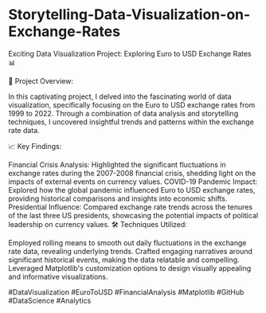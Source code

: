 # Storytelling-Data-Visualization-on-Exchange-Rates

Exciting Data Visualization Project: Exploring Euro to USD Exchange Rates 📊

🌟 Project Overview:

In this captivating project, I delved into the fascinating world of data visualization, specifically focusing on the Euro to USD exchange rates from 1999 to 2022. Through a combination of data analysis and storytelling techniques, I uncovered insightful trends and patterns within the exchange rate data.

📈 Key Findings:

Financial Crisis Analysis: Highlighted the significant fluctuations in exchange rates during the 2007-2008 financial crisis, shedding light on the impacts of external events on currency values.
COVID-19 Pandemic Impact: Explored how the global pandemic influenced Euro to USD exchange rates, providing historical comparisons and insights into economic shifts.
Presidential Influence: Compared exchange rate trends across the tenures of the last three US presidents, showcasing the potential impacts of political leadership on currency values.
🛠️ Techniques Utilized:

Employed rolling means to smooth out daily fluctuations in the exchange rate data, revealing underlying trends.
Crafted engaging narratives around significant historical events, making the data relatable and compelling.
Leveraged Matplotlib's customization options to design visually appealing and informative visualizations.

#DataVisualization #EuroToUSD #FinancialAnalysis #Matplotlib #GitHub #DataScience #Analytics

